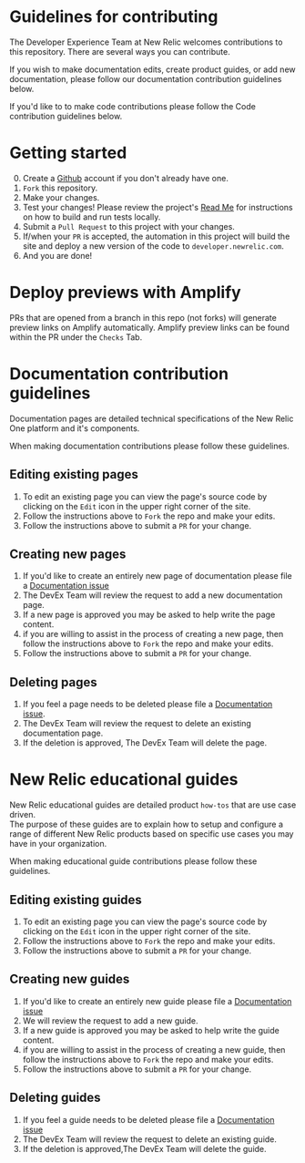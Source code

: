 # Guidelines for contributing 

The Developer Experience Team at New Relic welcomes contributions to this repository. 
There are several ways you can contribute. 

If you wish to make documentation edits, create product guides, or add new 
documentation, please follow our documentation contribution guidelines below. 

If you'd like to to make code contributions please follow the Code contribution 
guidelines below. 

# Getting started 

0. Create a [Github](https://github.com/) account if you don't already have one. 
1. `Fork` this repository.
2. Make your changes. 
3. Test your changes! Please review the project's [Read Me](README.md) for instructions on how to build and run tests locally.
3. Submit a `Pull Request` to this project with your changes.
4. If/when your `PR` is accepted, the automation in this project will build the site  and deploy a new version of the code to `developer.newrelic.com`. 
5. And you are done!
 
 # Deploy previews with Amplify

 PRs that are opened from a branch in this repo (not forks) will generate preview links on Amplify automatically. Amplify preview links can be found within the PR under the `Checks` Tab.


# Documentation contribution guidelines
Documentation pages are detailed technical specifications of the New Relic One platform and 
it's components. 

When making documentation contributions please follow these guidelines. 

## Editing existing pages

1. To edit an existing page you can view the page's source code by clicking on the `Edit` icon in the upper right corner of the site. 
2. Follow the instructions above to `Fork` the repo and make your edits. 
3. Follow the instructions above to submit a `PR` for your change. 

## Creating new pages 
1. If you'd like to create an entirely new page of documentation please file a [Documentation issue]()
2. The DevEx Team will review the request to add a new documentation page.
3. If a new page is approved you may be asked to help write the page content. 
4. if you are willing to assist in the process of creating a new page, then follow the instructions above
to `Fork` the repo and make your edits. 
5. Follow the instructions above to submit a `PR` for your change.

## Deleting pages 
1. If you feel a page needs to be deleted please file a [Documentation issue]().
2. The DevEx Team will review the request to delete an existing documentation page. 
3. If the deletion is approved, The DevEx Team will delete the page. 

# New Relic educational guides 
New Relic educational guides are detailed product `how-tos` that are use case driven.  
The purpose of these guides are to explain how to setup and configure a range of different New Relic products based on specific use cases you may have in your organization. 

When making educational guide contributions please follow these guidelines.

## Editing existing guides
1. To edit an existing page you can view the page's source code by clicking on the `Edit` icon in the upper right corner of the site. 
2. Follow the instructions above to `Fork` the repo and make your edits. 
3. Follow the instructions above to submit a `PR` for your change. 

## Creating new guides 
1. If you'd like to create an entirely new guide please file a [Documentation issue]()
2. We will review the request to add a new guide.
3. If a new guide is approved you may be asked to help write the guide content. 
4. if you are willing to assist in the process of creating a new guide, then follow the instructions above to `Fork` the repo and make your edits. 
5. Follow the instructions above to submit a `PR` for your change.

## Deleting guides
1. If you feel a guide needs to be deleted please file a [Documentation issue]()
2. The DevEx Team will review the request to delete an existing guide. 
3. If the deletion is approved,The DevEx Team will delete the guide. 
